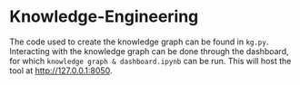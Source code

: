 # Knowledge-Engineering
The code used to create the knowledge graph can be found in `kg.py`.
Interacting with the knowledge graph can be done through the dashboard, for which `knowledge graph & dashboard.ipynb` can be run. This will host the tool at http://127.0.0.1:8050.
